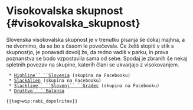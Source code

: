 # Visokovalska skupnost {#visokovalska_skupnost}

Slovenska visokovalska skupnost je v trenutku pisanja še dokaj majhna, a
ne dvomimo, da se bo s časom le povečevala. Če želiš stopiti v stik s
skupnostjo, je ponavadi dovolj že, da redno vadiš v parku, in prava
poznanstva se bodo vzpostavila sama od sebe. Spodaj je zbranih še nekaj
spletnih povezav na skupine, katerih člani se ukvarjajo z visokovanjem.

` * `[`Highline`` ``Slovenia`](/https:*www.facebook.com/groups/425847847594412/)` (skupina na Facebooku)`\
` * `[`SlackAlien`](/https:*www.facebook.com/SlackAlien/)` (skupina na Facebooku)`\
` * `[`Slackline`` ``Slovenj`` ``Gradec`](/https:*www.facebook.com/slacklineSG/)` (skupina na Facebooku)`\
` * `[`Društvo`` ``Balansa`](/https:*balansa.si/)

```{=mediawiki}
{{tag>wip:rabi_dopolnitev}}
```

